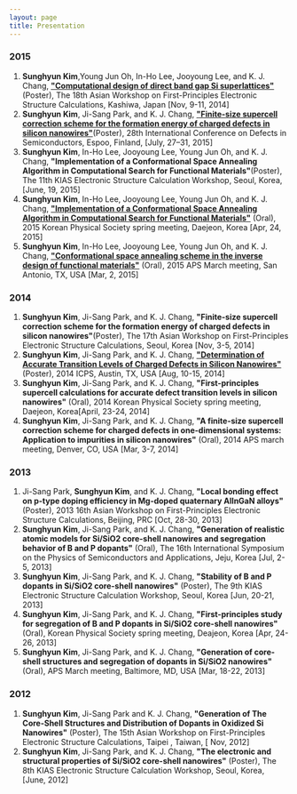 ```yaml
---
layout: page
title: Presentation
---
```

### 2015
1. **Sunghyun Kim**,Young Jun Oh, In-Ho Lee, Jooyoung Lee, and K. J. Chang, [**"Computational design of direct band gap Si superlattices"**](https://www.issp.u-tokyo.ac.jp/public/asian18/ASIAN18-Posters.pdf)(Poster), The 18th Asian Workshop on First-Principles Electronic Structure Calculations, Kashiwa, Japan [Nov, 9-11, 2014]
1. **Sunghyun Kim**, Ji-Sang Park, and K. J. Chang, [**"Finite-size supercell correction scheme for the formation energy of charged defects in silicon nanowires"**](http://icds-2015.org/wp-content/uploads/sites/7/2015/07/Detailed-program-ICDS-2015.pdf)(Poster), 28th International Conference on Defects in Semiconductors, Espoo, Finland, [July, 27–31, 2015]
1. **Sunghyun Kim**, In-Ho Lee, Jooyoung Lee, Young Jun Oh, and K. J. Chang, **"Implementation of a Conformational Space Annealing Algorithm in Computational Search for Functional Materials"**(Poster), The 11th KIAS Electronic Structure Calculation Workshop, Seoul, Korea, [June, 19, 2015] 
1. **Sunghyun Kim**, In-Ho Lee, Jooyoung Lee, Young Jun Oh, and K. J. Chang, [**"Implementation of a Conformational Space Annealing Algorithm in Computational Search for Functional Materials"**](http://www.kps.or.kr/data/2015springht/D8-%EC%9D%91%EC%A7%91.htm) (Oral), 2015 Korean Physical Society spring meeting, Daejeon, Korea [Apr, 24, 2015]
1. **Sunghyun Kim**, In-Ho Lee, Jooyoung Lee, Young Jun Oh, and K. J. Chang, [**"Conformational space annealing scheme in the inverse design of functional materials"**](http://meetings.aps.org/Meeting/MAR15/Session/A16.3) (Oral), 2015 APS March meeting, San Antonio, TX, USA [Mar, 2, 2015]

### 2014
1. **Sunghyun Kim**, Ji-Sang Park, and K. J. Chang, **"Finite-size supercell correction scheme for the formation energy of charged defects in silicon nanowires"**(Poster), The 17th Asian Workshop on First-Principles Electronic Structure Calculations, Seoul, Korea [Nov, 3-5, 2014]
1. **Sunghyun Kim**, Ji-Sang Park, and K. J. Chang, [**"Determination of Accurate Transition Levels of Charged Defects in Silicon Nanowires"**](http://icps2014.sched.org/list/descriptions/#.VBKUn2NaXy0) (Poster), 2014 ICPS, Austin, TX, USA [Aug, 10-15, 2014]  
1. **Sunghyun Kim**, Ji-Sang Park, and K. J. Chang, **"First-principles supercell calculations for accurate defect
transition levels in silicon nanowires"** (Oral), 2014 Korean Physical Society spring meeting, Daejeon, Korea[April, 23-24, 2014]  
1. **Sunghyun Kim**, Ji-Sang Park, and K. J. Chang, **"A finite-size supercell correction scheme for charged defects in one-dimensional systems: Application to impurities in silicon nanowires"** (Oral), 2014 APS march meeting, Denver, CO, USA [Mar, 3-7, 2014]  

### 2013
1. Ji-Sang Park, **Sunghyun Kim**, and K. J. Chang, **"Local bonding effect on p-type doping efficiency in Mg-doped quaternary AlInGaN alloys"** (Poster), 2013 16th Asian Workshop on First-Principles Electronic Structure Calculations, Beijing, PRC [Oct, 28-30, 2013]  
1. **Sunghyun Kim**, Ji-Sang Park, and K. J. Chang, **"Generation of realistic atomic models for Si/SiO2 core-shell nanowires and segregation behavior of B and P dopants"** (Oral), The 16th International Symposium on the Physics of Semiconductors and Applications, Jeju, Korea [Jul, 2-5, 2013]  
1. **Sunghyun Kim**, Ji-Sang Park, and K. J. Chang, **"Stability of B and P dopants in Si/SiO2 core-shell nanowires"** (Poster), The 9th KIAS Electronic Structure Calculation Workshop, Seoul, Korea [Jun, 20-21, 2013]  
1. **Sunghyun Kim**, Ji-Sang Park, and K. J. Chang, **"First-principles study for segregation of B and P dopants in Si/SiO2 core-shell nanowires"** (Oral), Korean Physical Society spring meeting, Deajeon, Korea [Apr, 24-26, 2013]  
1. **Sunghyun Kim**, Ji-Sang Park, and K. J. Chang, **"Generation of core-shell structures and segregation of dopants in Si/SiO2 nanowires"** (Oral), APS March meeting, Baltimore, MD, USA [Mar, 18-22, 2013]  

### 2012

1. **Sunghyun Kim**, Ji-Sang Park  and K. J. Chang, **"Generation of The Core-Shell Structures and Distribution of Dopants in Oxidized Si Nanowires"** (Poster), The 15th Asian Workshop on First-Principles Electronic Structure Calculations, Taipei , Taiwan, [ Nov, 2012]
1. **Sunghyun Kim**, Ji-Sang Park, and K. J. Chang, **"The electronic and structural properties of Si/SiO2 core-shell nanowires"** (Poster), The 8th KIAS Electronic Structure Calculation Workshop, Seoul, Korea, [June, 2012]

